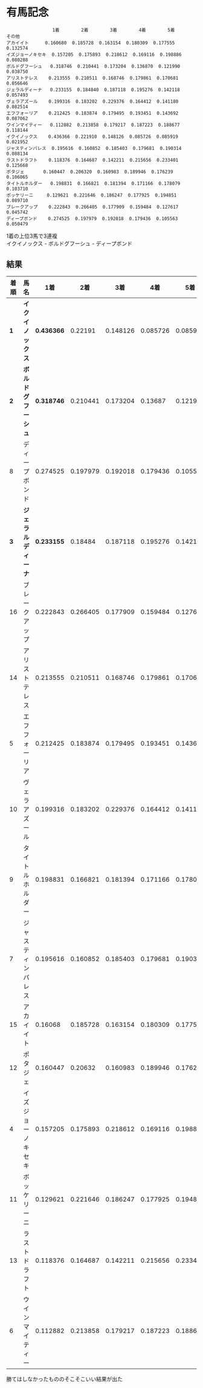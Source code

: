 # 有馬記念

```
                 1着        2着        3着        4着        5着       その他
アカイイト      0.160680  0.185728  0.163154  0.180309  0.177555  0.132574
イズジョーノキセキ  0.157205  0.175893  0.218612  0.169116  0.198886  0.080288
ボルドグフーシュ   0.318746  0.210441  0.173204  0.136870  0.121990  0.038750
アリストテレス    0.213555  0.210511  0.168746  0.179861  0.170681  0.056646
ジェラルディーナ   0.233155  0.184840  0.187118  0.195276  0.142118  0.057493
ヴェラアズール    0.199316  0.183202  0.229376  0.164412  0.141180  0.082514
エフフォーリア    0.212425  0.183874  0.179495  0.193451  0.143692  0.087062
ウインマイティー   0.112882  0.213858  0.179217  0.187223  0.188677  0.118144
イクイノックス    0.436366  0.221910  0.148126  0.085726  0.085919  0.021952
ジャスティンパレス  0.195616  0.160852  0.185403  0.179681  0.190314  0.088134
ラストドラフト    0.118376  0.164687  0.142211  0.215656  0.233401  0.125668
ポタジェ       0.160447  0.206320  0.160983  0.189946  0.176239  0.106065
タイトルホルダー   0.198831  0.166821  0.181394  0.171166  0.178079  0.103710
ボッケリーニ     0.129621  0.221646  0.186247  0.177925  0.194851  0.089710
ブレークアップ    0.222843  0.266405  0.177909  0.159484  0.127617  0.045742
ディープボンド    0.274525  0.197979  0.192018  0.179436  0.105563  0.050479
```

1着の上位3馬で3連複  
イクイノックス - ボルドグフーシュ - ディープボンド

## 結果
|着順|馬名|1着|2着|3着|4着|5着|その他|
|-|-|-|-|-|-|-|-|
|<b>1|<b>イクイノックス|<b>0.436366|0.22191|0.148126|0.085726|0.085919|0.021952|
|<b>2|<b>ボルドグフーシュ|<b>0.318746|0.210441|0.173204|0.13687|0.12199|0.03875|
|8|ディープボンド|0.274525|0.197979|0.192018|0.179436|0.105563|0.050479|
|<b>3|<b>ジェラルディーナ|<b>0.233155|0.18484|0.187118|0.195276|0.142118|0.057493|
|16|ブレークアップ|0.222843|0.266405|0.177909|0.159484|0.127617|0.045742|
|14|アリストテレス|0.213555|0.210511|0.168746|0.179861|0.170681|0.056646|
|5|エフフォーリア|0.212425|0.183874|0.179495|0.193451|0.143692|0.087062|
|10|ヴェラアズール|0.199316|0.183202|0.229376|0.164412|0.14118|0.082514|
|9|タイトルホルダー|0.198831|0.166821|0.181394|0.171166|0.178079|0.10371|
|7|ジャスティンパレス|0.195616|0.160852|0.185403|0.179681|0.190314|0.088134|
|15|アカイイト|0.16068|0.185728|0.163154|0.180309|0.177555|0.132574|
|12|ポタジェ|0.160447|0.20632|0.160983|0.189946|0.176239|0.106065|
|4|イズジョーノキセキ|0.157205|0.175893|0.218612|0.169116|0.198886|0.080288|
|11|ボッケリーニ|0.129621|0.221646|0.186247|0.177925|0.194851|0.08971|
|13|ラストドラフト|0.118376|0.164687|0.142211|0.215656|0.233401|0.125668|
|6|ウインマイティー|0.112882|0.213858|0.179217|0.187223|0.188677|0.118144|

勝てはしなかったもののそこそこいい結果が出た  
